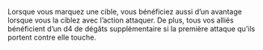 ﻿---
id: subclass_cunning_tracker_fr.md#tueur
name: Tueur
---
Lorsque vous marquez une cible, vous bénéficiez aussi d’un avantage lorsque vous la ciblez avec l’action attaquer. De plus, tous vos alliés bénéficient d’un d4 de dégâts supplémentaire si la première attaque qu’ils portent contre elle touche.

